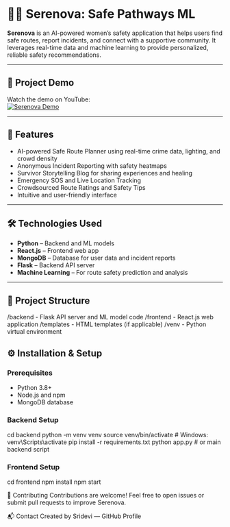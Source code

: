 # 🚶‍♀️ Serenova: Safe Pathways ML

**Serenova** is an AI-powered women’s safety application that helps users find safe routes, report incidents, and connect with a supportive community. It leverages real-time data and machine learning to provide personalized, reliable safety recommendations.

---

## 🎥 Project Demo

Watch the demo on YouTube:  
[![Serenova Demo](https://img.youtube.com/vi/Cl1kOJUV7_4/0.jpg)](https://www.youtube.com/watch?v=Cl1kOJUV7_4)

---

## 🌟 Features

- AI-powered Safe Route Planner using real-time crime data, lighting, and crowd density  
- Anonymous Incident Reporting with safety heatmaps  
- Survivor Storytelling Blog for sharing experiences and healing  
- Emergency SOS and Live Location Tracking  
- Crowdsourced Route Ratings and Safety Tips  
- Intuitive and user-friendly interface  

---

## 🛠️ Technologies Used

- **Python** – Backend and ML models  
- **React.js** – Frontend web app  
- **MongoDB** – Database for user data and incident reports  
- **Flask** – Backend API server  
- **Machine Learning** – For route safety prediction and analysis  

---

## 📁 Project Structure
/backend - Flask API server and ML model code
/frontend - React.js web application
/templates - HTML templates (if applicable)
/venv - Python virtual environment

## ⚙️ Installation & Setup

### Prerequisites

- Python 3.8+  
- Node.js and npm  
- MongoDB database  

### Backend Setup

cd backend
python -m venv venv
source venv/bin/activate  # Windows: venv\Scripts\activate
pip install -r requirements.txt
python app.py  # or main backend script

### Frontend Setup
cd frontend
npm install
npm start

🤝 Contributing
Contributions are welcome! Feel free to open issues or submit pull requests to improve Serenova.

📬 Contact
Created by Sridevi — GitHub Profile


